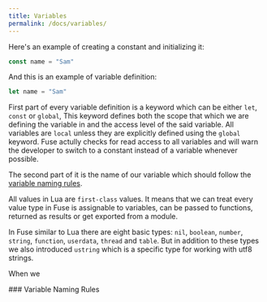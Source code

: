 ```yaml
---
title: Variables
permalink: /docs/variables/
---
```


Here's an example of creating a constant and initializing it:

```rust
const name = "Sam"
```

And this is an example of variable definition:

```rust
let name = "Sam"
```

First part of every variable definition is a keyword which can be either `let`, `const` or `global`, This keyword defines both the scope that which we are defining the variable in and the access level of the said variable.
All variables are `local` unless they are explicitly defined using the `global` keyword.
Fuse actully checks for read access to all variables and will warn the developer to switch to a constant instead of a variable whenever possible.

The second part of it is the name of our variable which should follow the [variable naming rules](#naming).

All values in Lua are `first-class` values. It means that we can treat every value type in Fuse is assignable to variables, can be passed to functions, returned as results or get exported from a module.

In Fuse similar to Lua there are eight basic types: `nil`, `boolean`, `number`, `string`, `function`, `userdata`, `thread` and `table`. But in addition to these types we also introduced `ustring` which is a specific type for working with utf8 strings.

When we 

<a name="naming" />
### Variable Naming Rules
